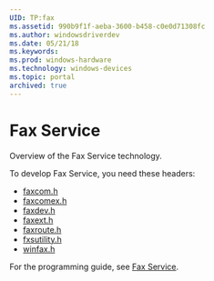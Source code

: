 ```yaml
---
UID: TP:fax
ms.assetid: 990b9f1f-aeba-3600-b458-c0e0d71308fc
ms.author: windowsdriverdev
ms.date: 05/21/18
ms.keywords: 
ms.prod: windows-hardware
ms.technology: windows-devices
ms.topic: portal
archived: true
---
```


# Fax Service



Overview of the Fax Service technology.

To develop Fax Service, you need these headers:

 * [faxcom.h](..\faxcom\index.md)
 * [faxcomex.h](..\faxcomex\index.md)
 * [faxdev.h](..\faxdev\index.md)
 * [faxext.h](..\faxext\index.md)
 * [faxroute.h](..\faxroute\index.md)
 * [fxsutility.h](..\fxsutility\index.md)
 * [winfax.h](..\winfax\index.md)

For the programming guide, see [Fax Service](https://review.docs.microsoft.com/en-us/win32-test/fax).
